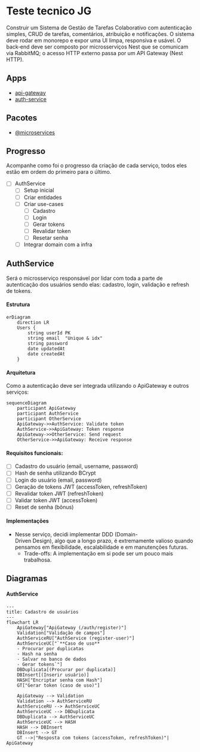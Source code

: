 # Teste tecnico JG

Construir um Sistema de Gestão de Tarefas Colaborativo com autenticação simples, CRUD de tarefas, comentários, atribuição e notificações. O sistema deve rodar em monorepo e expor uma UI limpa, responsiva e usável. O back‑end deve ser composto por microsserviços Nest que se comunicam via RabbitMQ; o acesso HTTP externo passa por um API Gateway (Nest HTTP).

## Apps

- [api-gateway](#api-gateway)
- [auth-service](#auth-service)

## Pacotes

- [@microservices](#microservices)

## Progresso

Acompanhe como foi o progresso da criação de cada serviço, todos eles estão em ordem do primeiro para o último.

- [ ] AuthService
  - [ ] Setup inicial
  - [ ] Criar entidades
  - [ ] Criar use-cases
    - [ ] Cadastro
    - [ ] Login
    - [ ] Gerar tokens
    - [ ] Revalidar token
    - [ ] Resetar senha
  - [ ] Integrar domain com a infra

## AuthService

Será o microsserviço responsável por lidar com toda a parte de autenticação dos usuários sendo elas: cadastro, login, validação e refresh de tokens.

#### Estrutura

```mermaid
erDiagram
    direction LR
    Users {
        string userId PK
        string email  "Unique & idx"
        string password
        date updatedAt
        date createdAt
    }
```

#### Arquitetura

Como a autenticação deve ser integrada utilizando o ApiGateway e outros serviços:

```mermaid
sequenceDiagram
    participant ApiGateway
    participant AuthService
    participant OtherService
    ApiGateway->>AuthService: Validate token
    AuthService->>ApiGateway: Token response
    ApiGateway->>OtherService: Send request
    OtherService->>ApiGateway: Receive response
```

#### Requisitos funcionais:

- [ ] Cadastro do usuário (email, username, password)
- [ ] Hash de senha utilizando BCrypt
- [ ] Login do usuário (email, password)
- [ ] Geração de tokens JWT (accessToken, refreshToken)
- [ ] Revalidar token JWT (refreshToken)
- [ ] Validar token JWT (accessToken)
- [ ] Reset de senha (bônus)

#### Implementações

- Nesse serviço, decidi implementar DDD (Domain-Driven Design), algo que a longo prazo, é extremamente valioso quando pensamos em flexibilidade, escalabilidade e em manutenções futuras.
  - Trade-offs: A implementação em si pode ser um pouco mais trabalhosa.

## Diagramas

#### AuthService

```mermaid
---
title: Cadastro de usuários
---
flowchart LR
    ApiGateway["ApiGateway (/auth/register)"]
    Validation["Validação de campos"]
    AuthServiceRU["AuthService (register-user)"]
    AuthServiceUC["`**Caso de uso**
    - Procurar por duplicatas
    - Hash na senha
    - Salvar no banco de dados
    - Gerar tokens`"]
    DBDuplicata[(Procurar por duplicata)]
    DBInsert[(Inserir usuário)]
    HASH["Encriptar senha com Hash"]
    GT["Gerar token (caso de uso)"]

    ApiGateway --> Validation
    Validation --> AuthServiceRU
    AuthServiceRU --> AuthServiceUC
    AuthServiceUC --> DBDuplicata
    DBDuplicata --> AuthServiceUC
    AuthServiceUC --> HASH
    HASH --> DBInsert
    DBInsert --> GT
    GT -->|"Resposta com tokens (accessToken, refreshToken)"| ApiGateway
```
